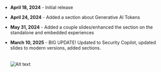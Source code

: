 * **April 18, 2024** - Initial release

* **April 24, 2024** - Added a section about Generative AI Tokens

* **May 31, 2024** - Added a couple slides/enhanced the section on the standalone and embedded experiences

* **March 10, 2025** - BIG UPDATE! Updated to Security Copilot, updated slides to modern versions, added sections.
<br><br><br>
![Alt text](https://github.com/rod-trent/Copilot-for-Security/blob/main/Images/betterprompts.jpg)
